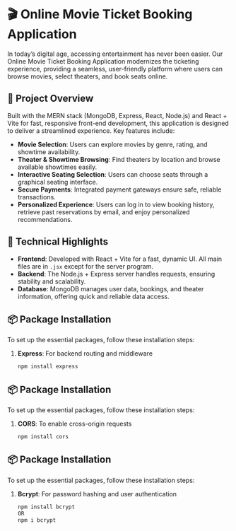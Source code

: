 # 🎬 Online Movie Ticket Booking Application

In today’s digital age, accessing entertainment has never been easier. Our Online Movie Ticket Booking Application modernizes the ticketing experience, providing a seamless, user-friendly platform where users can browse movies, select theaters, and book seats online.

## 🌟 Project Overview

Built with the MERN stack (MongoDB, Express, React, Node.js) and React + Vite for fast, responsive front-end development, this application is designed to deliver a streamlined experience. Key features include:

- **Movie Selection**: Users can explore movies by genre, rating, and showtime availability.
- **Theater & Showtime Browsing**: Find theaters by location and browse available showtimes easily.
- **Interactive Seating Selection**: Users can choose seats through a graphical seating interface.
- **Secure Payments**: Integrated payment gateways ensure safe, reliable transactions.
- **Personalized Experience**: Users can log in to view booking history, retrieve past reservations by email, and enjoy personalized recommendations.

## 🔧 Technical Highlights

- **Frontend**: Developed with React + Vite for a fast, dynamic UI. All main files are in `.jsx` except for the server program.
- **Backend**: The Node.js + Express server handles requests, ensuring stability and scalability.
- **Database**: MongoDB manages user data, bookings, and theater information, offering quick and reliable data access.

## 📦 Package Installation

To set up the essential packages, follow these installation steps:

1. **Express**: For backend routing and middleware
   ```bash
   npm install express

## 📦 Package Installation

To set up the essential packages, follow these installation steps:

1. **CORS**: To enable cross-origin requests
   ```bash
   npm install cors
## 📦 Package Installation

To set up the essential packages, follow these installation steps:

1. **Bcrypt**: For password hashing and user authentication
   ```bash
   npm install bcrypt
   OR
   npm i bcrypt
